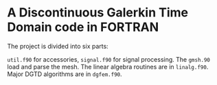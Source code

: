 # A Discontinuous Galerkin Time Domain code in FORTRAN

The project is divided into six parts:

``util.f90`` for accessories, ``signal.f90`` for signal processing. The ``gmsh.90`` load and parse the mesh. The linear algebra routines are in ``linalg.f90``. Major DGTD algorithms are in ``dgfem.f90``.
